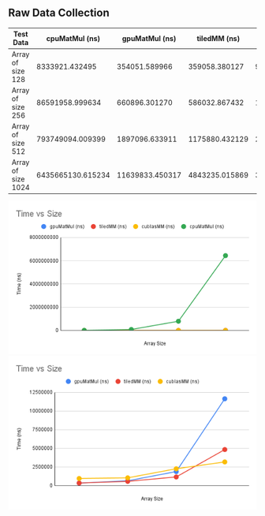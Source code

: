 ## Raw Data Collection

| Test Data | cpuMatMul (ns) | gpuMatMul (ns) |  tiledMM (ns) | cublasMM (ns) |
|-----------|----------------|----------------|---------------|---------------|
| Array of size 128 | 8333921.432495 | 354051.589966 | 359058.380127 | 971078.872681 |
| Array of size 256 | 86591958.999634 | 660896.301270 | 586032.867432 | 1057863.235474 |
| Array of size 512 | 793749094.009399 | 1897096.633911 | 1175880.432129 | 2272129.058838 |
| Array of size 1024 | 6435665130.615234 | 11639833.450317 | 4843235.015869 | 3184080.123901 |

![](https://github.com/SmithCollege/a4-matrix-multiply-rakurosawa/blob/de4697483e1e0f2845e73df3b5de9c9a7f07472e/Time%20vs%20Size%201.png)
![](https://github.com/SmithCollege/a4-matrix-multiply-rakurosawa/blob/de4697483e1e0f2845e73df3b5de9c9a7f07472e/Time%20vs%20Size%202.png)
